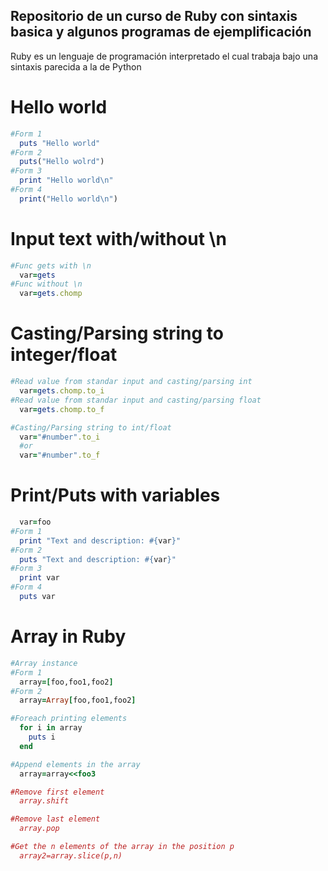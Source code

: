 ## Repositorio de un curso de Ruby con sintaxis basica y algunos programas de ejemplificación ##

Ruby es un lenguaje de programación interpretado el cual trabaja bajo una sintaxis parecida a la de Python

# Hello world #
```ruby
#Form 1
  puts "Hello world"
#Form 2
  puts("Hello wolrd")
#Form 3
  print "Hello world\n"
#Form 4
  print("Hello world\n")
```

# Input text with/without \n #
```ruby
#Func gets with \n
  var=gets
#Func without \n
  var=gets.chomp
```
# Casting/Parsing string to integer/float #
```ruby
#Read value from standar input and casting/parsing int
  var=gets.chomp.to_i
#Read value from standar input and casting/parsing float
  var=gets.chomp.to_f

#Casting/Parsing string to int/float
  var="#number".to_i
  #or
  var="#number".to_f
```
# Print/Puts with variables #
```ruby
  var=foo
#Form 1
  print "Text and description: #{var}"
#Form 2
  puts "Text and description: #{var}"
#Form 3
  print var
#Form 4
  puts var
```

# Array in Ruby #
```ruby
#Array instance
#Form 1
  array=[foo,foo1,foo2]
#Form 2
  array=Array[foo,foo1,foo2]

#Foreach printing elements
  for i in array
    puts i
  end

#Append elements in the array
  array=array<<foo3

#Remove first element
  array.shift

#Remove last element
  array.pop

#Get the n elements of the array in the position p
  array2=array.slice(p,n)
```
